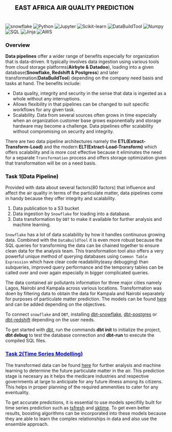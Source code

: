 ## <div style="padding: 20px;color:white;margin:10;font-size:90%;text-align:left;display:fill;border-radius:10px;overflow:hidden;background-image: url(https://w0.peakpx.com/wallpaper/957/661/HD-wallpaper-white-marble-white-stone-texture-marble-stone-background-white-stone.jpg)"><b><span style='color:black'> EAST AFRICA AIR QUALITY PREDICTION</span></b> </div>

![snowflake](https://img.shields.io/badge/Snowflake-29B5E8?logo=snowflake&logoColor=fff&style=for-the-badge)
![Python](https://img.shields.io/badge/Python-3776AB?logo=python&logoColor=fff&style=for-the-badge)
![Jupyter](https://img.shields.io/badge/Jupyter-F37626?logo=jupyter&logoColor=fff&style=for-the-badge)
![Scikit-learn](https://img.shields.io/badge/scikit--learn-F7931E?logo=scikitlearn&logoColor=fff&style=for-the-badge)
![DataBuildTool](https://img.shields.io/badge/dbt-FF694B?logo=dbt&logoColor=fff&style=for-the-badge)
![Numpy](https://img.shields.io/badge/NumPy-013243?logo=numpy&logoColor=fff&style=for-the-badge)
![SQL](https://img.shields.io/badge/SQLite-003B57?logo=sqlite&logoColor=fff&style=for-the-badge)
![Jinja](https://img.shields.io/badge/Jinja-B41717?logo=jinja&logoColor=fff&style=for-the-badge)
![AWS](https://img.shields.io/badge/Amazon%20AWS-232F3E?logo=amazonaws&logoColor=fff&style=for-the-badge)


### <b><span style='color:black'> Overview</span></b> </div>

**Data pipelines** offer a wider range of benefits especially for organization that is data-driven. It typically involves data ingestion using various tools from cloud storage platforms(**Airbyte & Datadoo**), loading into a given database(**Snowflake, Redshift & Postgress**) and later transformation(**DataBuildTool**) depending on the company need basis and tasks at hand. The benefits include:

* Data quality, integrity and security in the sense that data is ingested as a whole without any interruptions.
* Allows flexibility in that pipelines can be changed to suit specific workflows for any given task.
* Scalability. Data from several sources often grows in time especially when an organization customer base grows exponentially and storage hardware may become a challenge. Data pipelines offer scalability without compromising on security and integrity.

There are two data pipeline architectures namely the **ETL(Extract-Transform-Load)** and the modern **ELT(Extract-Load-Transform)** which offers scalability and is more cost effective because it eliminates the need for a separate `Transformation` process and offers storage optimization given that transformation will be on a need basis. 

### <b><span style='color:black'> Task 1(Data Pipeline)</span></b> </div>

Provided with data about several factors(80 factors) that influence and affect the air quality in terms of the particulate matter, data pipelines come in handy because they offer integrity and scalability. 

1. Data publication to a S3 bucket 
2. Data ingestion by `Snowflake` for loading into a database.
3. Data transformation by `DBT` to make it available for further analysis and machine learning.

`Snowflake` has a lot of data scalability by how it handles continuous growing data. Combined with the `DataBuildTool` it is even more robust because the SQL queries for transforming the data can be chained together to ensure clean data for the analysis team. This transformation tool also offers a very powerful unique method of querying databases using `Common Table Expression` which have clear code readability(easy debugging) than subqueries, improved query performance and the temporary tables can be called over and over again especially in bigger complicated queries. 

The data contained air pollutants information for three major cities namely Lagos, Nairobi and Kampala across various locations. Transformation was doen by filtering data to obtain the data for Kampala and Nairobi separately for purposes of particulate matter prediction. The models can be found [here](Air/models) and can be added depending on the objectives. 

To connect `snowflake` and `DBT`, installing [dbt-snowflake](https://pypi.org/project/dbt-snowflake/), [dbt-postgres](https://pypi.org/project/dbt-postgres/) or [dbt-redshift](https://pypi.org/project/dbt-redshift/) depending on the user needs. 

To get started with [dbt](https://docs.getdbt.com/docs/introduction), run the commands **dbt init** to initialize the project, **dbt debug** to test the database connection and **dbt-run** to execute the compiled SQL files. 

### <b><ins><span style='color:blue'> Task 2(Time Series Modelling)</span></ins></b> 

The transformed data can be found [here](data) for further analysis and machine learning to determine the future particulate matter in the air. This prediction stage is necesary as it helps the medicare industries and respective governments at large to anticipate for any future illness among its citizens. This helps in proper planning of the required ammenities to cater for any eventuality. 

To get accurate predictions, it is essential to use models specifilly built for time series prediction such as [tsfresh](https://pypi.org/project/tsfresh/) and [sktime](https://pypi.org/project/sktime/). To get even better results, boosting algorithms can be incorporated into these models because they are able to learn the complex relationships in data and also use the ensemble approach. 







